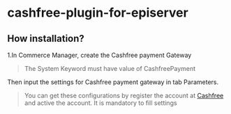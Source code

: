 # cashfree-plugin-for-episerver
## How installation?
1.In Commerce Manager, create the Cashfree payment Gateway

> The System Keyword must have value of CashfreePayment

Then input the settings for Cashfree payment gateway in tab Parameters.

> You can get these configurations by register the account at [Cashfree](https://www.cashfree.com/) and active the account.
	It is mandatory to fill settings


